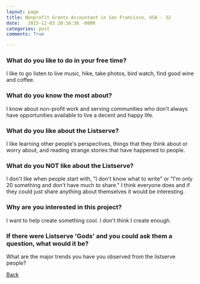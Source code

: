 ```yaml
---
layout: page
title: Nonprofit Grants Accountant in San Francisco, USA - 32
date:   2015-12-03 20:16:36 -0800
categories: post
comments: True

---
```


### What do you like to do in your free time?
<p>I like to go listen to live music, hike, take photos, bird watch, find good wine and coffee.</p>

### What do you know the most about?
<p>I know about non-profit work and serving communities who don't always have opportunities available to live a decent and happy life.</p>

### What do you like about the Listserve?
<p>I like learning other people's perspectives, things that they think about or worry about, and reading strange stories that have happened to people. </p>

### What do you NOT like about the Listserve?
<p>I don't like when people start with, "I don't know what to write" or "I'm only 20 something and don't have much to share." I think everyone does and if they could just share anything about themselves it would be interesting.</p>

### Why are you interested in this project?
<p>I want to help create something cool. I don't think I create enough.</p>

### If there were Listserve 'Gods' and you could ask them a question, what would it be?
<p>What are the major trends you have you observed from the listserve people?</p>

[Back][1]

[1]: /home/responders/all